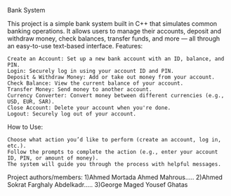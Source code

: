 Bank System

This project is a simple bank system built in C++ that simulates common banking operations. It allows users to manage their accounts, deposit and withdraw money, check balances, transfer funds, and more — all through an easy-to-use text-based interface.
Features:

    Create an Account: Set up a new bank account with an ID, balance, and PIN.
    Login: Securely log in using your account ID and PIN.
    Deposit & Withdraw Money: Add or take out money from your account.
    Check Balance: View the current balance of your account.
    Transfer Money: Send money to another account.
    Currency Converter: Convert money between different currencies (e.g., USD, EUR, SAR).
    Close Account: Delete your account when you're done.
    Logout: Securely log out of your account.

How to Use:

    Choose what action you’d like to perform (create an account, log in, etc.).
    Follow the prompts to complete the action (e.g., enter your account ID, PIN, or amount of money).
    The system will guide you through the process with helpful messages.
Project authors/members: 
1)Ahmed Mortada Ahmed Mahrous.....
2)Ahmed Sokrat Farghaly Abdelkadr.....
3)George Maged Yousef Ghatas
